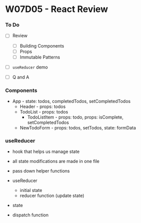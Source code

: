 # W07D05 - React Review

### To Do
* [ ] Review
  * [ ] Building Components
  * [ ] Props
  * [ ] Immutable Patterns
* [ ] `useReducer` demo
* [ ] Q and A


### Components

- App - state: todos, completedTodos, setCompletedTodos
  - Header - props: todos
  - TodoList - props: todos
    - TodoListItem - props: todo, props: isComplete, setCompletedTodos
  - NewTodoForm - props: todos, setTodos, state: formData


### useReducer
* hook that helps us manage state
* all state modifications are made in one file
* pass down helper functions

* useReducer
  * initial state
  * reducer function (update state)
* state
* dispatch function

















